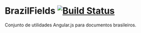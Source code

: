 # BrazilFields [![Build Status](https://travis-ci.org/gustavohenke/BrazilFields.png?branch=master)](https://travis-ci.org/gustavohenke/BrazilFields)
Conjunto de utilidades Angular.js para documentos brasileiros.
